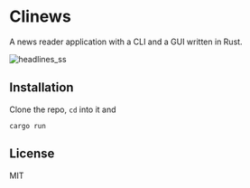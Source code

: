 Clinews
=======

A news reader application with a CLI and a GUI written in Rust.

![headlines_ss](https://user-images.githubusercontent.com/5586070/174151259-fba491f6-c85d-4856-bbb7-e5011f7c3e39.png)


Installation
------------

Clone the repo, `cd` into it and

```
cargo run
```


License
-------
MIT
